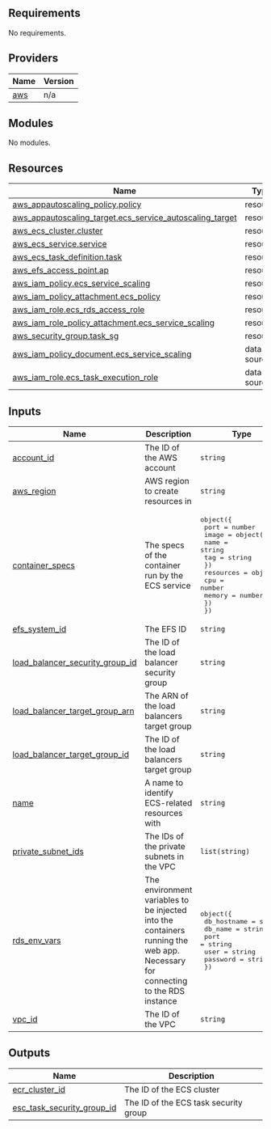 <!-- BEGIN_TF_DOCS -->
## Requirements

No requirements.

## Providers

| Name | Version |
|------|---------|
| <a name="provider_aws"></a> [aws](#provider\_aws) | n/a |

## Modules

No modules.

## Resources

| Name | Type |
|------|------|
| [aws_appautoscaling_policy.policy](https://registry.terraform.io/providers/hashicorp/aws/latest/docs/resources/appautoscaling_policy) | resource |
| [aws_appautoscaling_target.ecs_service_autoscaling_target](https://registry.terraform.io/providers/hashicorp/aws/latest/docs/resources/appautoscaling_target) | resource |
| [aws_ecs_cluster.cluster](https://registry.terraform.io/providers/hashicorp/aws/latest/docs/resources/ecs_cluster) | resource |
| [aws_ecs_service.service](https://registry.terraform.io/providers/hashicorp/aws/latest/docs/resources/ecs_service) | resource |
| [aws_ecs_task_definition.task](https://registry.terraform.io/providers/hashicorp/aws/latest/docs/resources/ecs_task_definition) | resource |
| [aws_efs_access_point.ap](https://registry.terraform.io/providers/hashicorp/aws/latest/docs/resources/efs_access_point) | resource |
| [aws_iam_policy.ecs_service_scaling](https://registry.terraform.io/providers/hashicorp/aws/latest/docs/resources/iam_policy) | resource |
| [aws_iam_policy_attachment.ecs_policy](https://registry.terraform.io/providers/hashicorp/aws/latest/docs/resources/iam_policy_attachment) | resource |
| [aws_iam_role.ecs_rds_access_role](https://registry.terraform.io/providers/hashicorp/aws/latest/docs/resources/iam_role) | resource |
| [aws_iam_role_policy_attachment.ecs_service_scaling](https://registry.terraform.io/providers/hashicorp/aws/latest/docs/resources/iam_role_policy_attachment) | resource |
| [aws_security_group.task_sg](https://registry.terraform.io/providers/hashicorp/aws/latest/docs/resources/security_group) | resource |
| [aws_iam_policy_document.ecs_service_scaling](https://registry.terraform.io/providers/hashicorp/aws/latest/docs/data-sources/iam_policy_document) | data source |
| [aws_iam_role.ecs_task_execution_role](https://registry.terraform.io/providers/hashicorp/aws/latest/docs/data-sources/iam_role) | data source |

## Inputs

| Name | Description | Type | Default | Required |
|------|-------------|------|---------|:--------:|
| <a name="input_account_id"></a> [account\_id](#input\_account\_id) | The ID of the AWS account | `string` | n/a | yes |
| <a name="input_aws_region"></a> [aws\_region](#input\_aws\_region) | AWS region to create resources in | `string` | n/a | yes |
| <a name="input_container_specs"></a> [container\_specs](#input\_container\_specs) | The specs of the container run by the ECS service | <pre>object({<br>    port = number<br>    image = object({<br>      name = string<br>      tag  = string<br>    })<br>    resources = object({<br>      cpu    = number<br>      memory = number<br>    })<br>  })</pre> | n/a | yes |
| <a name="input_efs_system_id"></a> [efs\_system\_id](#input\_efs\_system\_id) | The EFS ID | `string` | n/a | yes |
| <a name="input_load_balancer_security_group_id"></a> [load\_balancer\_security\_group\_id](#input\_load\_balancer\_security\_group\_id) | The ID of the load balancer security group | `string` | n/a | yes |
| <a name="input_load_balancer_target_group_arn"></a> [load\_balancer\_target\_group\_arn](#input\_load\_balancer\_target\_group\_arn) | The ARN of the load balancers target group | `string` | n/a | yes |
| <a name="input_load_balancer_target_group_id"></a> [load\_balancer\_target\_group\_id](#input\_load\_balancer\_target\_group\_id) | The ID of the load balancers target group | `string` | n/a | yes |
| <a name="input_name"></a> [name](#input\_name) | A name to identify ECS-related resources with | `string` | n/a | yes |
| <a name="input_private_subnet_ids"></a> [private\_subnet\_ids](#input\_private\_subnet\_ids) | The IDs of the private subnets in the VPC | `list(string)` | n/a | yes |
| <a name="input_rds_env_vars"></a> [rds\_env\_vars](#input\_rds\_env\_vars) | The environment variables to be injected into the containers running the web app. Necessary for connecting to the RDS instance | <pre>object({<br>    db_hostname = string<br>    db_name     = string<br>    port        = string<br>    user        = string<br>    password    = string<br>  })</pre> | n/a | yes |
| <a name="input_vpc_id"></a> [vpc\_id](#input\_vpc\_id) | The ID of the VPC | `string` | n/a | yes |

## Outputs

| Name | Description |
|------|-------------|
| <a name="output_ecr_cluster_id"></a> [ecr\_cluster\_id](#output\_ecr\_cluster\_id) | The ID of the ECS cluster |
| <a name="output_esc_task_security_group_id"></a> [esc\_task\_security\_group\_id](#output\_esc\_task\_security\_group\_id) | The ID of the ECS task security group |
<!-- END_TF_DOCS -->